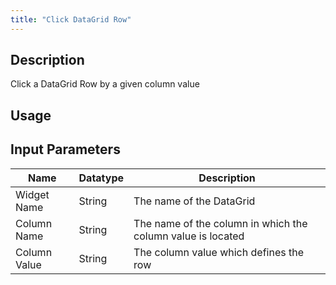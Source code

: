 ```yaml
---
title: "Click DataGrid Row"
---
```

## Description
Click a DataGrid Row by a given column value

## Usage

## Input Parameters
Name | Datatype | Description
---- | --------- | ---------------
Widget Name | String | The name of the DataGrid
Column Name | String | The name of the column in which the column value is located
Column Value | String | The column value which defines the row
